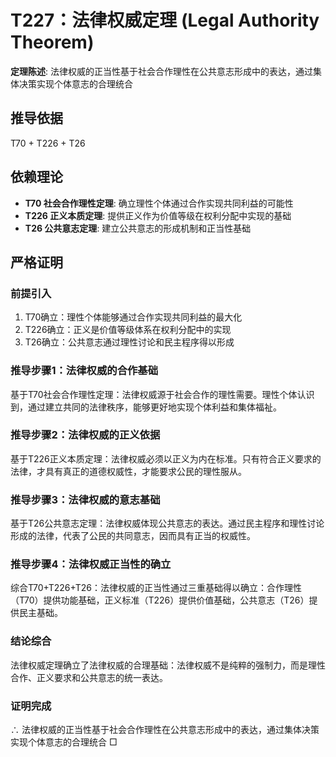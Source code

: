 # T227：法律权威定理 (Legal Authority Theorem)

**定理陈述**: 法律权威的正当性基于社会合作理性在公共意志形成中的表达，通过集体决策实现个体意志的合理统合

## 推导依据
T70 + T226 + T26

## 依赖理论
- **T70 社会合作理性定理**: 确立理性个体通过合作实现共同利益的可能性
- **T226 正义本质定理**: 提供正义作为价值等级在权利分配中实现的基础
- **T26 公共意志定理**: 建立公共意志的形成机制和正当性基础

## 严格证明

### 前提引入
1. T70确立：理性个体能够通过合作实现共同利益的最大化
2. T226确立：正义是价值等级体系在权利分配中的实现
3. T26确立：公共意志通过理性讨论和民主程序得以形成

### 推导步骤1：法律权威的合作基础
基于T70社会合作理性定理：法律权威源于社会合作的理性需要。理性个体认识到，通过建立共同的法律秩序，能够更好地实现个体利益和集体福祉。

### 推导步骤2：法律权威的正义依据
基于T226正义本质定理：法律权威必须以正义为内在标准。只有符合正义要求的法律，才具有真正的道德权威性，才能要求公民的理性服从。

### 推导步骤3：法律权威的意志基础
基于T26公共意志定理：法律权威体现公共意志的表达。通过民主程序和理性讨论形成的法律，代表了公民的共同意志，因而具有正当的权威性。

### 推导步骤4：法律权威正当性的确立
综合T70+T226+T26：法律权威的正当性通过三重基础得以确立：合作理性（T70）提供功能基础，正义标准（T226）提供价值基础，公共意志（T26）提供民主基础。

### 结论综合
法律权威定理确立了法律权威的合理基础：法律权威不是纯粹的强制力，而是理性合作、正义要求和公共意志的统一表达。

### 证明完成
∴ 法律权威的正当性基于社会合作理性在公共意志形成中的表达，通过集体决策实现个体意志的合理统合 □